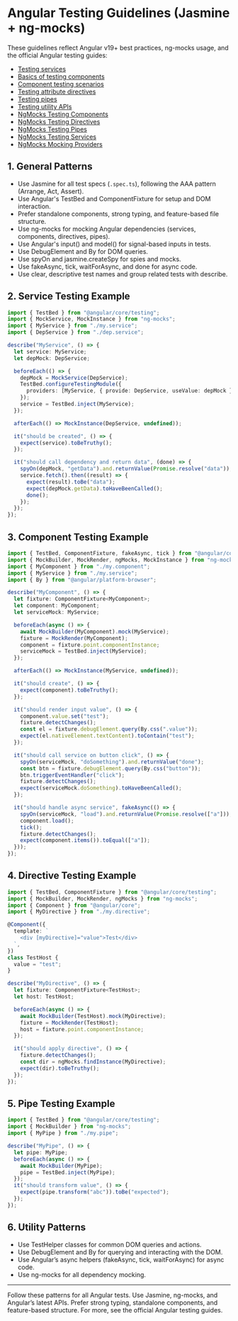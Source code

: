 # Angular Testing Guidelines (Jasmine + ng-mocks)

These guidelines reflect Angular v19+ best practices, ng-mocks usage, and the official Angular testing guides:

- [Testing services](https://angular.dev/guide/testing/services)
- [Basics of testing components](https://angular.dev/guide/testing/components-basics)
- [Component testing scenarios](https://angular.dev/guide/testing/components-scenarios)
- [Testing attribute directives](https://angular.dev/guide/testing/attribute-directives)
- [Testing pipes](https://angular.dev/guide/testing/pipes)
- [Testing utility APIs](https://angular.dev/guide/testing/utility-apis)
- [NgMocks Testing Components](https://ng-mocks.sudo.eu/api/MockComponent)
- [NgMocks Testing Directives](https://ng-mocks.sudo.eu/api/MockDirective)
- [NgMocks Testing Pipes](https://ng-mocks.sudo.eu/api/MockPipe)
- [NgMocks Testing Services](https://ng-mocks.sudo.eu/api/MockService)
- [NgMocks Mocking Providers](https://ng-mocks.sudo.eu/api/MockProvider)

## 1. General Patterns

- Use Jasmine for all test specs (`.spec.ts`), following the AAA pattern (Arrange, Act, Assert).
- Use Angular's TestBed and ComponentFixture for setup and DOM interaction.
- Prefer standalone components, strong typing, and feature-based file structure.
- Use ng-mocks for mocking Angular dependencies (services, components, directives, pipes).
- Use Angular's input() and model() for signal-based inputs in tests.
- Use DebugElement and By for DOM queries.
- Use spyOn and jasmine.createSpy for spies and mocks.
- Use fakeAsync, tick, waitForAsync, and done for async code.
- Use clear, descriptive test names and group related tests with describe.

## 2. Service Testing Example

```typescript
import { TestBed } from "@angular/core/testing";
import { MockService, MockInstance } from "ng-mocks";
import { MyService } from "./my.service";
import { DepService } from "./dep.service";

describe("MyService", () => {
  let service: MyService;
  let depMock: DepService;

  beforeEach(() => {
    depMock = MockService(DepService);
    TestBed.configureTestingModule({
      providers: [MyService, { provide: DepService, useValue: depMock }],
    });
    service = TestBed.inject(MyService);
  });

  afterEach(() => MockInstance(DepService, undefined));

  it("should be created", () => {
    expect(service).toBeTruthy();
  });

  it("should call dependency and return data", (done) => {
    spyOn(depMock, "getData").and.returnValue(Promise.resolve("data"));
    service.fetch().then((result) => {
      expect(result).toBe("data");
      expect(depMock.getData).toHaveBeenCalled();
      done();
    });
  });
});
```

## 3. Component Testing Example

```typescript
import { TestBed, ComponentFixture, fakeAsync, tick } from "@angular/core/testing";
import { MockBuilder, MockRender, ngMocks, MockInstance } from "ng-mocks";
import { MyComponent } from "./my.component";
import { MyService } from "./my.service";
import { By } from "@angular/platform-browser";

describe("MyComponent", () => {
  let fixture: ComponentFixture<MyComponent>;
  let component: MyComponent;
  let serviceMock: MyService;

  beforeEach(async () => {
    await MockBuilder(MyComponent).mock(MyService);
    fixture = MockRender(MyComponent);
    component = fixture.point.componentInstance;
    serviceMock = TestBed.inject(MyService);
  });

  afterEach(() => MockInstance(MyService, undefined));

  it("should create", () => {
    expect(component).toBeTruthy();
  });

  it("should render input value", () => {
    component.value.set("test");
    fixture.detectChanges();
    const el = fixture.debugElement.query(By.css(".value"));
    expect(el.nativeElement.textContent).toContain("test");
  });

  it("should call service on button click", () => {
    spyOn(serviceMock, "doSomething").and.returnValue("done");
    const btn = fixture.debugElement.query(By.css("button"));
    btn.triggerEventHandler("click");
    fixture.detectChanges();
    expect(serviceMock.doSomething).toHaveBeenCalled();
  });

  it("should handle async service", fakeAsync(() => {
    spyOn(serviceMock, "load").and.returnValue(Promise.resolve(["a"]));
    component.load();
    tick();
    fixture.detectChanges();
    expect(component.items()).toEqual(["a"]);
  }));
});
```

## 4. Directive Testing Example

```typescript
import { TestBed, ComponentFixture } from "@angular/core/testing";
import { MockBuilder, MockRender, ngMocks } from "ng-mocks";
import { Component } from "@angular/core";
import { MyDirective } from "./my.directive";

@Component({
  template: `
    <div [myDirective]="value">Test</div>
  `,
})
class TestHost {
  value = "test";
}

describe("MyDirective", () => {
  let fixture: ComponentFixture<TestHost>;
  let host: TestHost;

  beforeEach(async () => {
    await MockBuilder(TestHost).mock(MyDirective);
    fixture = MockRender(TestHost);
    host = fixture.point.componentInstance;
  });

  it("should apply directive", () => {
    fixture.detectChanges();
    const dir = ngMocks.findInstance(MyDirective);
    expect(dir).toBeTruthy();
  });
});
```

## 5. Pipe Testing Example

```typescript
import { TestBed } from "@angular/core/testing";
import { MockBuilder } from "ng-mocks";
import { MyPipe } from "./my.pipe";

describe("MyPipe", () => {
  let pipe: MyPipe;
  beforeEach(async () => {
    await MockBuilder(MyPipe);
    pipe = TestBed.inject(MyPipe);
  });
  it("should transform value", () => {
    expect(pipe.transform("abc")).toBe("expected");
  });
});
```

## 6. Utility Patterns

- Use TestHelper classes for common DOM queries and actions.
- Use DebugElement and By for querying and interacting with the DOM.
- Use Angular’s async helpers (fakeAsync, tick, waitForAsync) for async code.
- Use ng-mocks for all dependency mocking.

---

Follow these patterns for all Angular tests. Use Jasmine, ng-mocks, and Angular’s latest APIs. Prefer strong typing, standalone components, and feature-based structure. For more, see the official Angular testing guides.
